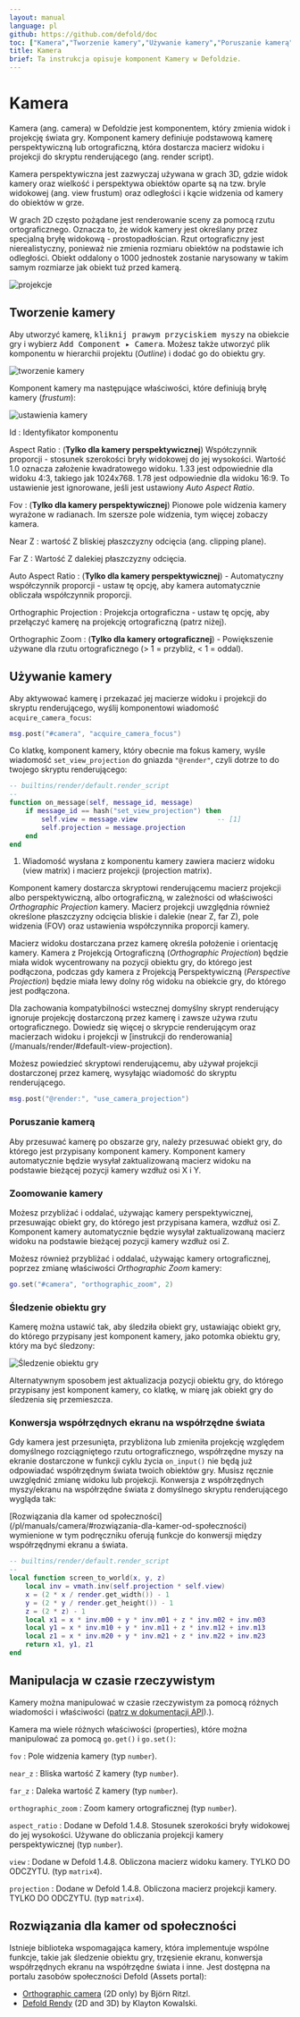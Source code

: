 ```yaml
---
layout: manual
language: pl
github: https://github.com/defold/doc
toc: ["Kamera","Tworzenie kamery","Używanie kamery","Poruszanie kamerą","Zoomowanie kamery","Śledzenie obiektu gry","Konwersja współrzędnych ekranu na współrzędne świata","Manipulacja w czasie rzeczywistym","Rozwiązania dla kamer od społeczności"]
title: Kamera
brief: Ta instrukcja opisuje komponent Kamery w Defoldzie.
---
```


# Kamera

Kamera (ang. camera) w Defoldzie jest komponentem, który zmienia widok i projekcję świata gry. Komponent kamery definiuje podstawową kamerę perspektywiczną lub ortograficzną, która dostarcza macierz widoku i projekcji do skryptu renderującego (ang. render script).

Kamera perspektywiczna jest zazwyczaj używana w grach 3D, gdzie widok kamery oraz wielkość i perspektywa obiektów oparte są na tzw. bryle widokowej (ang. view frustum) oraz odległości i kącie widzenia od kamery do obiektów w grze.

W grach 2D często pożądane jest renderowanie sceny za pomocą rzutu ortograficznego. Oznacza to, że widok kamery jest określany przez specjalną bryłę widokową - prostopadłościan. Rzut ortograficzny jest nierealistyczny, ponieważ nie zmienia rozmiaru obiektów na podstawie ich odległości. Obiekt oddalony o 1000 jednostek zostanie narysowany w takim samym rozmiarze jak obiekt tuż przed kamerą.

![projekcje](/manuals/images/camera/projections.png)


## Tworzenie kamery

Aby utworzyć kamerę, <kbd>kliknij prawym przyciskiem myszy</kbd> na obiekcie gry i wybierz <kbd>Add Component ▸ Camera</kbd>. Możesz także utworzyć plik komponentu w hierarchii projektu (*Outline*) i dodać go do obiektu gry.

![tworzenie kamery](/manuals/images/camera/create.png)

Komponent kamery ma następujące właściwości, które definiują bryłę kamery (*frustum*):

![ustawienia kamery](/manuals/images/camera/settings.png)

Id
: Identyfikator komponentu

Aspect Ratio
: (**Tylko dla kamery perspektywicznej**) Współczynnik proporcji - stosunek szerokości bryły widokowej do jej wysokości. Wartość 1.0 oznacza założenie kwadratowego widoku. 1.33 jest odpowiednie dla widoku 4:3, takiego jak 1024x768. 1.78 jest odpowiednie dla widoku 16:9. To ustawienie jest ignorowane, jeśli jest ustawiony *Auto Aspect Ratio*.

Fov
: (**Tylko dla kamery perspektywicznej**) Pionowe pole widzenia kamery wyrażone w radianach. Im szersze pole widzenia, tym więcej zobaczy kamera.

Near Z
: wartość Z bliskiej płaszczyzny odcięcia (ang. clipping plane).

Far Z
: Wartość Z dalekiej płaszczyzny odcięcia.

Auto Aspect Ratio
: (**Tylko dla kamery perspektywicznej**) - Automatyczny współczynnik proporcji - ustaw tę opcję, aby kamera automatycznie obliczała współczynnik proporcji.

Orthographic Projection
: Projekcja ortograficzna - ustaw tę opcję, aby przełączyć kamerę na projekcję ortograficzną (patrz niżej).

Orthographic Zoom
: (**Tylko dla kamery ortograficznej**) - Powiększenie używane dla rzutu ortograficznego (> 1 = przybliż, < 1 = oddal).


## Używanie kamery

Aby aktywować kamerę i przekazać jej macierze widoku i projekcji do skryptu renderującego, wyślij komponentowi wiadomość `acquire_camera_focus`:

```lua
msg.post("#camera", "acquire_camera_focus")
```

Co klatkę, komponent kamery, który obecnie ma fokus kamery, wyśle wiadomość `set_view_projection` do gniazda `"@render"`, czyli dotrze to do twojego skryptu renderującego:

```lua
-- builtins/render/default.render_script
--
function on_message(self, message_id, message)
    if message_id == hash("set_view_projection") then
        self.view = message.view                    -- [1]
        self.projection = message.projection
    end
end
```

1. Wiadomość wysłana z komponentu kamery zawiera macierz widoku (view matrix) i macierz projekcji (projection matrix).

Komponent kamery dostarcza skryptowi renderującemu macierz projekcji albo perspektywiczną, albo ortograficzną, w zależności od właściwości *Orthographic Projection* kamery. Macierz projekcji uwzględnia również określone płaszczyzny odcięcia bliskie i dalekie (near Z, far Z), pole widzenia (FOV) oraz ustawienia współczynnika proporcji kamery.

Macierz widoku dostarczana przez kamerę określa położenie i orientację kamery. Kamera z Projekcją Ortograficzną (*Orthographic Projection*) będzie miała widok wycentrowany na pozycji obiektu gry, do którego jest podłączona, podczas gdy kamera z Projekcją Perspektywiczną (*Perspective Projection*) będzie miała lewy dolny róg widoku na obiekcie gry, do którego jest podłączona.

<div class='important' markdown='1'>
Dla zachowania kompatybilności wstecznej domyślny skrypt renderujący ignoruje projekcję dostarczoną przez kamerę i zawsze używa rzutu ortograficznego. Dowiedz się więcej o skrypcie renderującym oraz macierzach widoku i projekcji w [instrukcji do renderowania](/manuals/render/#default-view-projection).
</div>

Możesz powiedzieć skryptowi renderującemu, aby używał projekcji dostarczonej przez kamerę, wysyłając wiadomość do skryptu renderującego.

```lua
msg.post("@render:", "use_camera_projection")
```

### Poruszanie kamerą

Aby przesuwać kamerę po obszarze gry, należy przesuwać obiekt gry, do którego jest przypisany komponent kamery. Komponent kamery automatycznie będzie wysyłał zaktualizowaną macierz widoku na podstawie bieżącej pozycji kamery wzdłuż osi X i Y.

### Zoomowanie kamery

Możesz przybliżać i oddalać, używając kamery perspektywicznej, przesuwając obiekt gry, do którego jest przypisana kamera, wzdłuż osi Z. Komponent kamery automatycznie będzie wysyłał zaktualizowaną macierz widoku na podstawie bieżącej pozycji kamery wzdłuż osi Z.

Możesz również przybliżać i oddalać, używając kamery ortograficznej, poprzez zmianę właściwości *Orthographic Zoom* kamery:

```lua
go.set("#camera", "orthographic_zoom", 2)
```

### Śledzenie obiektu gry

Kamerę można ustawić tak, aby śledziła obiekt gry, ustawiając obiekt gry, do którego przypisany jest komponent kamery, jako potomka obiektu gry, który ma być śledzony:

![Śledzenie obiektu gry](/manuals/images/camera/follow.png)

Alternatywnym sposobem jest aktualizacja pozycji obiektu gry, do którego przypisany jest komponent kamery, co klatkę, w miarę jak obiekt gry do śledzenia się przemieszcza.

### Konwersja współrzędnych ekranu na współrzędne świata

Gdy kamera jest przesunięta, przybliżona lub zmieniła projekcję względem domyślnego rozciągniętego rzutu ortograficznego, współrzędne myszy na ekranie dostarczone w funkcji cyklu życia `on_input()` nie będą już odpowiadać współrzędnym świata twoich obiektów gry. Musisz ręcznie uwzględnić zmianę widoku lub projekcji. Konwersja z współrzędnych myszy/ekranu na współrzędne świata z domyślnego skryptu renderującego wygląda tak:

<div class='sidenote' markdown='1'>
[Rozwiązania dla kamer od społeczności](/pl/manuals/camera/#rozwiązania-dla-kamer-od-społeczności) wymienione w tym podręczniku oferują funkcje do konwersji między współrzędnymi ekranu a świata.
</div>

```Lua
-- builtins/render/default.render_script
--
local function screen_to_world(x, y, z)
	local inv = vmath.inv(self.projection * self.view)
	x = (2 * x / render.get_width()) - 1
	y = (2 * y / render.get_height()) - 1
	z = (2 * z) - 1
	local x1 = x * inv.m00 + y * inv.m01 + z * inv.m02 + inv.m03
	local y1 = x * inv.m10 + y * inv.m11 + z * inv.m12 + inv.m13
	local z1 = x * inv.m20 + y * inv.m21 + z * inv.m22 + inv.m23
	return x1, y1, z1
end
```

## Manipulacja w czasie rzeczywistym

Kamery można manipulować w czasie rzeczywistym za pomocą różnych wiadomości i właściwości ([patrz w dokumentacji API](/ref/camera/)).).

Kamera ma wiele różnych właściwości (properties), które można manipulować za pomocą `go.get()` i `go.set()`:

`fov`
: Pole widzenia kamery (typ `number`).

`near_z`
: Bliska wartość Z kamery (typ `number`).

`far_z`
: Daleka wartość Z kamery (typ `number`).

`orthographic_zoom`
: Zoom kamery ortograficznej (typ `number`).

`aspect_ratio`
: Dodane w Defold 1.4.8. Stosunek szerokości bryły widokowej do jej wysokości. Używane do obliczania projekcji kamery perspektywicznej (typ `number`).

`view`
: Dodane w Defold 1.4.8. Obliczona macierz widoku kamery. TYLKO DO ODCZYTU. (typ `matrix4`).

`projection`
: Dodane w Defold 1.4.8. Obliczona macierz projekcji kamery.  TYLKO DO ODCZYTU. (typ `matrix4`).


## Rozwiązania dla kamer od społeczności

Istnieje biblioteka wspomagająca kamery, która implementuje wspólne funkcje, takie jak śledzenie obiektu gry, trzęsienie ekranu, konwersja współrzędnych ekranu na współrzędne świata i inne. Jest dostępna na portalu zasobów społeczności Defold (Assets portal):

- [Orthographic camera](https://defold.com/assets/orthographic/) (2D only) by Björn Ritzl.
- [Defold Rendy](https://defold.com/assets/defold-rendy/) (2D and 3D) by Klayton Kowalski.
